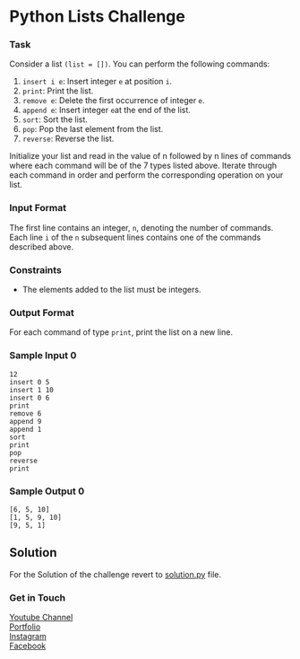 # Python Lists Challenge

### Task
Consider a list `(list = [])`. You can perform the following commands: 
1. `insert i e`: Insert integer `e` at position `i`.
2. `print`: Print the list.
3. `remove e`: Delete the first occurrence of integer `e`.
4. `append e`: Insert integer `e`at the end of the list. 
5. `sort`: Sort the list.
6. `pop`: Pop the last element from the list.
7. `reverse`: Reverse the list.

Initialize your list and read in the value of n followed by n lines of commands where each command will be of the 7 types listed above. Iterate through each command in order and perform the corresponding operation on your list. 

### Input Format 
The first line contains an integer, `n`, denoting the number of commands.
Each line `i` of the `n` subsequent lines contains one of the commands described above.

### Constraints
- The elements added to the list must be integers.

### Output Format
For each command of type `print`, print the list on a new line.

### Sample Input 0
```
12
insert 0 5
insert 1 10
insert 0 6
print
remove 6
append 9
append 1
sort
print
pop
reverse
print
```
### Sample Output 0
```
[6, 5, 10]
[1, 5, 9, 10]
[9, 5, 1]
```

## Solution
For the Solution of the challenge revert to [solution.py](./solution.py) file.

### Get in Touch
[Youtube Channel](https://www.youtube.com/channel/UC9xQ06-ObRbAIqk4OUnlXeg)<br />
[Portfolio](https://imamdin-salimi.netlify.app)<br />
[Instagram](https://www.instagram.com/imamdinsalimi/)<br />
[Facebook](https://www.facebook.com/imamdin.salimi)<br />

